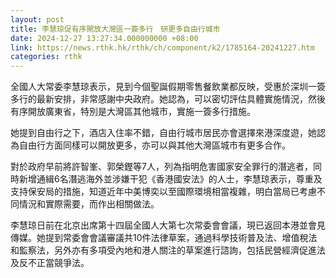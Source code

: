 ```yaml
---
layout: post
title: 李慧琼促有序開放大灣區一簽多行　研更多自由行城市
date: 2024-12-27 13:27:34.000000000 +08:00
link: https://news.rthk.hk/rthk/ch/component/k2/1785164-20241227.htm
categories: rthk
---
```


全國人大常委李慧琼表示，見到今個聖誕假期零售餐飲業都反映，受惠於深圳一簽多行的最新安排，非常感謝中央政府。她認為，可以密切評估具體實施情況，然後有序開放廣東省，特別是大灣區其他城市，實施一簽多行措施。

她提到自由行之下，酒店入住率不錯，自由行城市居民亦會選擇來港深度遊，她認為自由行方面同樣可以開放更多，亦可以與其他大灣區城市有更多合作。

對於政府早前將許智峯、郭榮鏗等7人，列為指明危害國家安全罪行的潛逃者，同時新增通緝6名潛逃海外並涉嫌干犯《香港國安法》的人士，李慧琼表示，尊重及支持保安局的措施，知道近年中美博奕以至國際環境相當複雜，明白當局已考慮不同情況和實際需要，而作出相關做法。

李慧琼日前在北京出席第十四屆全國人大第七次常委會會議，現已返回本港並會見傳媒。她提到常委會會議審議共10件法律草案，通過科學技術普及法、增值稅法和監察法，另外亦有多項受內地和港人關注的草案進行諮詢，包括民營經濟促進法及反不正當競爭法。
